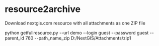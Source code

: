 # resource2archive
Download nextgis.com resource with all attachments as one ZIP file

python getfullresource.py --url demo --login guest --password guest --parent_id 760 --path_name_zip D:/NextGIS/Attachments/zip1
